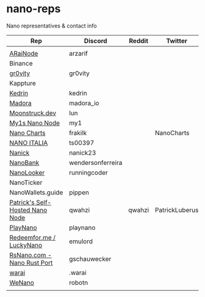 # nano-reps
Nano representatives &amp; contact info

| Rep | Discord | Reddit | Twitter | Web | Email | Address |
| --- | ------- | ------ | ------- | ---- | ----- | ------- |
| <Rep> | <Address> | <Discord> | <Reddit> | <Twitter> | <Website> | <Email> |
| [ARaiNode](https://nano.community/nano_3kqdiqmqiojr1aqqj51aq8bzz5jtwnkmhb38qwf3ppngo8uhhzkdkn7up7rp) | arzarif | | | | | [nano_3kqdiqmqiojr1aqqj51aq8bzz5jtwnkmhb38qwf3ppngo8uhhzkdkn7up7rp](https://nano.community/nano_3kqdiqmqiojr1aqqj51aq8bzz5jtwnkmhb38qwf3ppngo8uhhzkdkn7up7rp) |
| Binance | | | | | | |
| [gr0vity](https://nano.community/nano_3msc38fyn67pgio16dj586pdrceahtn75qgnx7fy19wscixrc8dbb3abhbw6) | gr0vity | | | | | [nano_3msc38fyn67pgio16dj586pdrceahtn75qgnx7fy19wscixrc8dbb3abhbw6](https://nano.community/nano_3msc38fyn67pgio16dj586pdrceahtn75qgnx7fy19wscixrc8dbb3abhbw6) |
| Kappture | | | | | | |
| [Kedrin](https://nano.community/nano_15nt4cis8ac184q9mj7bedww9ay9zh5jk5k7sj9ypmz44twjcpz3cn6oijir) | kedrin | | | | | [nano_15nt4cis8ac184q9mj7bedww9ay9zh5jk5k7sj9ypmz44twjcpz3cn6oijir](https://nano.community/nano_15nt4cis8ac184q9mj7bedww9ay9zh5jk5k7sj9ypmz44twjcpz3cn6oijir) |
| [Madora](https://nano.community/nano_3g6ue89jij6bxaz3hodne1c7gzgw77xawpdz4p38siu145u3u17c46or4jeu) | madora_io | | | | | [nano_3g6ue89jij6bxaz3hodne1c7gzgw77xawpdz4p38siu145u3u17c46or4jeu](https://nano.community/nano_3g6ue89jij6bxaz3hodne1c7gzgw77xawpdz4p38siu145u3u17c46or4jeu) |
| [Moonstruck.dev](https://nano.community/nano_1ota8bpwwawmc8ksdz4ezzrb3afbdeipk1n7rbeguhm4muy1r649uzw5moon) | lun | | | | | [nano_1ota8bpwwawmc8ksdz4ezzrb3afbdeipk1n7rbeguhm4muy1r649uzw5moon](https://nano.community/nano_1ota8bpwwawmc8ksdz4ezzrb3afbdeipk1n7rbeguhm4muy1r649uzw5moon) |
| [My1s Nano Node](https://nano.community/nano_1my1snode8rwccjxkckjirj65zdxo6g5nhh16fh6sn7hwewxooyyesdsmii3) | my1 | | | | | [nano_1my1snode8rwccjxkckjirj65zdxo6g5nhh16fh6sn7hwewxooyyesdsmii3](https://nano.community/nano_1my1snode8rwccjxkckjirj65zdxo6g5nhh16fh6sn7hwewxooyyesdsmii3) |
| [Nano Charts](https://nano.community/nano_3chartsi6ja8ay1qq9xg3xegqnbg1qx76nouw6jedyb8wx3r4wu94rxap7hg) | frakilk | | NanoCharts | | | [nano_3chartsi6ja8ay1qq9xg3xegqnbg1qx76nouw6jedyb8wx3r4wu94rxap7hg](https://nano.community/nano_3chartsi6ja8ay1qq9xg3xegqnbg1qx76nouw6jedyb8wx3r4wu94rxap7hg) |
| [NANO ITALIA](https://nano.community/nano_1wcxcjbwnnsdpee3d9i365e8bcj1uuyoqg9he5zjpt3r57dnjqe3gdc184ck) | ts00397 | | | | | [nano_1wcxcjbwnnsdpee3d9i365e8bcj1uuyoqg9he5zjpt3r57dnjqe3gdc184ck](https://nano.community/nano_1wcxcjbwnnsdpee3d9i365e8bcj1uuyoqg9he5zjpt3r57dnjqe3gdc184ck) |
| [Nanick](https://nano.community/nano_3ekb6tp8ixtkibimyygepgkwckzhds9basxd5zfue4efjnxaan77gsnanick) | nanick23  | | | | | [nano_3ekb6tp8ixtkibimyygepgkwckzhds9basxd5zfue4efjnxaan77gsnanick](https://nano.community/nano_3ekb6tp8ixtkibimyygepgkwckzhds9basxd5zfue4efjnxaan77gsnanick) |
| [NanoBank](https://nano.community/nano_1ec5optppmndqsb3rxu1qa4hpo39957s7mfqycpbd547jga4768o6xz8gfie) | wendersonferreira | | | | | [nano_1ec5optppmndqsb3rxu1qa4hpo39957s7mfqycpbd547jga4768o6xz8gfie](https://nano.community/nano_1ec5optppmndqsb3rxu1qa4hpo39957s7mfqycpbd547jga4768o6xz8gfie) |
| [NanoLooker](https://nano.community/nano_1ookerz3adg5rxc4zwwoshim5yyyihf6dpogjihwwq6ksjpq7ea4fuam5mmc) | runningcoder | | | | | [nano_1ookerz3adg5rxc4zwwoshim5yyyihf6dpogjihwwq6ksjpq7ea4fuam5mmc](https://nano.community/nano_1ookerz3adg5rxc4zwwoshim5yyyihf6dpogjihwwq6ksjpq7ea4fuam5mmc) |
| NanoTicker | | | | | | |
| NanoWallets.guide | pippen | | | | | |
| [Patrick's Self-Hosted Nano Node](https://nano.community/nano_3patrick68y5btibaujyu7zokw7ctu4onikarddphra6qt688xzrszcg4yuo) | qwahzi | qwahzi | PatrickLuberus | | | [nano_3patrick68y5btibaujyu7zokw7ctu4onikarddphra6qt688xzrszcg4yuo](https://nano.community/nano_3patrick68y5btibaujyu7zokw7ctu4onikarddphra6qt688xzrszcg4yuo) |
| [PlayNano](https://nano.community/nano_3pnanopr3d5g7o45zh3nmdkqpaqxhhp3mw14nzr41smjz8xsrfyhtf9xac77) | playnano | | | | | [nano_3pnanopr3d5g7o45zh3nmdkqpaqxhhp3mw14nzr41smjz8xsrfyhtf9xac77](https://nano.community/nano_3pnanopr3d5g7o45zh3nmdkqpaqxhhp3mw14nzr41smjz8xsrfyhtf9xac77) |
| [Redeemfor.me / LuckyNano](https://nano.community/nano_1oenixj4qtpfcembga9kqwggkb87wooicfy5df8nhdywrjrrqxk7or4gz15b) | emulord | | | | | [nano_1oenixj4qtpfcembga9kqwggkb87wooicfy5df8nhdywrjrrqxk7or4gz15b](https://nano.community/nano_1oenixj4qtpfcembga9kqwggkb87wooicfy5df8nhdywrjrrqxk7or4gz15b) |
| [RsNano.com - Nano Rust Port](https://nano.community/nano_1tk8h3yzkibbsti8upkfa69wqafz6mzfzgu8bu5edaay9k7hidqdunpr4tb6) | gschauwecker | | | | | [nano_1tk8h3yzkibbsti8upkfa69wqafz6mzfzgu8bu5edaay9k7hidqdunpr4tb6](https://nano.community/nano_1tk8h3yzkibbsti8upkfa69wqafz6mzfzgu8bu5edaay9k7hidqdunpr4tb6) |
| [warai](https://nano.community/nano_33ad5app7jeo6jfe9ure6zsj8yg7knt6c1zrr5yg79ktfzk5ouhmpn6p5d7p) | .warai | | | | | [nano_33ad5app7jeo6jfe9ure6zsj8yg7knt6c1zrr5yg79ktfzk5ouhmpn6p5d7p](https://nano.community/nano_33ad5app7jeo6jfe9ure6zsj8yg7knt6c1zrr5yg79ktfzk5ouhmpn6p5d7p) |
| [WeNano](https://nano.community/nano_1wenanoqm7xbypou7x3nue1isaeddamjdnc3z99tekjbfezdbq8fmb659o7t) | robotn | | | | | [nano_1wenanoqm7xbypou7x3nue1isaeddamjdnc3z99tekjbfezdbq8fmb659o7t](https://nano.community/nano_1wenanoqm7xbypou7x3nue1isaeddamjdnc3z99tekjbfezdbq8fmb659o7t) |
| <Rep> | <Discord> | <Reddit> | <Twitter> | <Website> | <Email> | <Address> |
